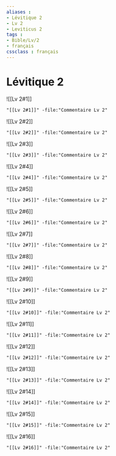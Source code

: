```yaml
---
aliases : 
- Lévitique 2
- Lv 2
- Leviticus 2
tags : 
- Bible/Lv/2
- français
cssclass : français
---
```


# Lévitique 2

![[Lv 2#1]]

```query
"[[Lv 2#1]]" -file:"Commentaire Lv 2"
```

![[Lv 2#2]]

```query
"[[Lv 2#2]]" -file:"Commentaire Lv 2"
```

![[Lv 2#3]]

```query
"[[Lv 2#3]]" -file:"Commentaire Lv 2"
```

![[Lv 2#4]]

```query
"[[Lv 2#4]]" -file:"Commentaire Lv 2"
```

![[Lv 2#5]]

```query
"[[Lv 2#5]]" -file:"Commentaire Lv 2"
```

![[Lv 2#6]]

```query
"[[Lv 2#6]]" -file:"Commentaire Lv 2"
```

![[Lv 2#7]]

```query
"[[Lv 2#7]]" -file:"Commentaire Lv 2"
```

![[Lv 2#8]]

```query
"[[Lv 2#8]]" -file:"Commentaire Lv 2"
```

![[Lv 2#9]]

```query
"[[Lv 2#9]]" -file:"Commentaire Lv 2"
```

![[Lv 2#10]]

```query
"[[Lv 2#10]]" -file:"Commentaire Lv 2"
```

![[Lv 2#11]]

```query
"[[Lv 2#11]]" -file:"Commentaire Lv 2"
```

![[Lv 2#12]]

```query
"[[Lv 2#12]]" -file:"Commentaire Lv 2"
```

![[Lv 2#13]]

```query
"[[Lv 2#13]]" -file:"Commentaire Lv 2"
```

![[Lv 2#14]]

```query
"[[Lv 2#14]]" -file:"Commentaire Lv 2"
```

![[Lv 2#15]]

```query
"[[Lv 2#15]]" -file:"Commentaire Lv 2"
```

![[Lv 2#16]]

```query
"[[Lv 2#16]]" -file:"Commentaire Lv 2"
```

